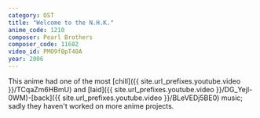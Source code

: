 ```yaml
---
category: OST
title: "Welcome to the N.H.K."
anime_code: 1210
composer: Pearl Brothers
composer_code: 11682
video_id: PMO9fBpT40A
year: 2006
---
```

This anime had one of the most [chill]({{ site.url_prefixes.youtube.video }}/TCqaZm6HBmU) and [laid]({{ site.url_prefixes.youtube.video }}/DG_Yejl-0WM)-[back]({{ site.url_prefixes.youtube.video }}/BLeVEDj5BE0) music; sadly they haven't worked on more anime projects.